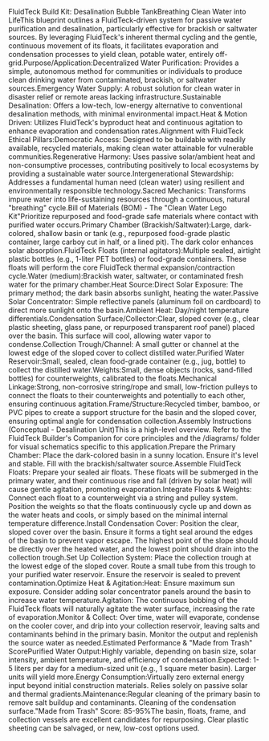 FluidTeck Build Kit: Desalination Bubble TankBreathing Clean Water into LifeThis blueprint outlines a FluidTeck-driven system for passive water purification and desalination, particularly effective for brackish or saltwater sources. By leveraging FluidTeck's inherent thermal cycling and the gentle, continuous movement of its floats, it facilitates evaporation and condensation processes to yield clean, potable water, entirely off-grid.Purpose/Application:Decentralized Water Purification: Provides a simple, autonomous method for communities or individuals to produce clean drinking water from contaminated, brackish, or saltwater sources.Emergency Water Supply: A robust solution for clean water in disaster relief or remote areas lacking infrastructure.Sustainable Desalination: Offers a low-tech, low-energy alternative to conventional desalination methods, with minimal environmental impact.Heat & Motion Driven: Utilizes FluidTeck's byproduct heat and continuous agitation to enhance evaporation and condensation rates.Alignment with FluidTeck Ethical Pillars:Democratic Access: Designed to be buildable with readily available, recycled materials, making clean water attainable for vulnerable communities.Regenerative Harmony: Uses passive solar/ambient heat and non-consumptive processes, contributing positively to local ecosystems by providing a sustainable water source.Intergenerational Stewardship: Addresses a fundamental human need (clean water) using resilient and environmentally responsible technology.Sacred Mechanics: Transforms impure water into life-sustaining resources through a continuous, natural "breathing" cycle.Bill of Materials (BOM) - The "Clean Water Lego Kit"Prioritize repurposed and food-grade safe materials where contact with purified water occurs.Primary Chamber (Brackish/Saltwater):Large, dark-colored, shallow basin or tank (e.g., repurposed food-grade plastic container, large carboy cut in half, or a lined pit). The dark color enhances solar absorption.FluidTeck Floats (internal agitators):Multiple sealed, airtight plastic bottles (e.g., 1-liter PET bottles) or food-grade containers. These floats will perform the core FluidTeck thermal expansion/contraction cycle.Water (medium):Brackish water, saltwater, or contaminated fresh water for the primary chamber.Heat Source:Direct Solar Exposure: The primary method; the dark basin absorbs sunlight, heating the water.Passive Solar Concentrator: Simple reflective panels (aluminum foil on cardboard) to direct more sunlight onto the basin.Ambient Heat: Day/night temperature differentials.Condensation Surface/Collector:Clear, sloped cover (e.g., clear plastic sheeting, glass pane, or repurposed transparent roof panel) placed over the basin. This surface will cool, allowing water vapor to condense.Collection Trough/Channel: A small gutter or channel at the lowest edge of the sloped cover to collect distilled water.Purified Water Reservoir:Small, sealed, clean food-grade container (e.g., jug, bottle) to collect the distilled water.Weights:Small, dense objects (rocks, sand-filled bottles) for counterweights, calibrated to the floats.Mechanical Linkage:Strong, non-corrosive string/rope and small, low-friction pulleys to connect the floats to their counterweights and potentially to each other, ensuring continuous agitation.Frame/Structure:Recycled timber, bamboo, or PVC pipes to create a support structure for the basin and the sloped cover, ensuring optimal angle for condensation collection.Assembly Instructions (Conceptual - Desalination Unit)This is a high-level overview. Refer to the FluidTeck Builder's Companion for core principles and the /diagrams/ folder for visual schematics specific to this application.Prepare the Primary Chamber: Place the dark-colored basin in a sunny location. Ensure it's level and stable. Fill with the brackish/saltwater source.Assemble FluidTeck Floats: Prepare your sealed air floats. These floats will be submerged in the primary water, and their continuous rise and fall (driven by solar heat) will cause gentle agitation, promoting evaporation.Integrate Floats & Weights: Connect each float to a counterweight via a string and pulley system. Position the weights so that the floats continuously cycle up and down as the water heats and cools, or simply based on the minimal internal temperature difference.Install Condensation Cover: Position the clear, sloped cover over the basin. Ensure it forms a tight seal around the edges of the basin to prevent vapor escape. The highest point of the slope should be directly over the heated water, and the lowest point should drain into the collection trough.Set Up Collection System: Place the collection trough at the lowest edge of the sloped cover. Route a small tube from this trough to your purified water reservoir. Ensure the reservoir is sealed to prevent contamination.Optimize Heat & Agitation:Heat: Ensure maximum sun exposure. Consider adding solar concentrator panels around the basin to increase water temperature.Agitation: The continuous bobbing of the FluidTeck floats will naturally agitate the water surface, increasing the rate of evaporation.Monitor & Collect: Over time, water will evaporate, condense on the cooler cover, and drip into your collection reservoir, leaving salts and contaminants behind in the primary basin. Monitor the output and replenish the source water as needed.Estimated Performance & "Made from Trash" ScorePurified Water Output:Highly variable, depending on basin size, solar intensity, ambient temperature, and efficiency of condensation.Expected: 1-5 liters per day for a medium-sized unit (e.g., 1 square meter basin). Larger units will yield more.Energy Consumption:Virtually zero external energy input beyond initial construction materials. Relies solely on passive solar and thermal gradients.Maintenance:Regular cleaning of the primary basin to remove salt buildup and contaminants. Cleaning of the condensation surface."Made from Trash" Score: 85-95%The basin, floats, frame, and collection vessels are excellent candidates for repurposing. Clear plastic sheeting can be salvaged, or new, low-cost options used.
